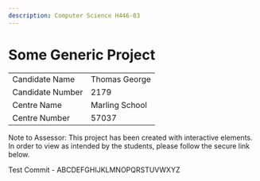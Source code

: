```yaml
---
description: Computer Science H446-03
---
```


# Some Generic Project

|                  |                |
| ---------------- | -------------- |
| Candidate Name   | Thomas George  |
| Candidate Number | 2179           |
| Centre Name      | Marling School |
| Centre Number    | 57037          |

Note to Assessor: This project has been created with interactive elements. In order to view as intended by the students, please follow the secure link below.

Test Commit - ABCDEFGHIJKLMNOPQRSTUVWXYZ
